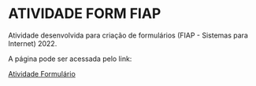 # ATIVIDADE FORM FIAP

Atividade desenvolvida para criação de formulários (FIAP - Sistemas para Internet) 2022.

A página pode ser acessada pelo link:

[Atividade Formulário](https://lmarquine.github.io/fiap-forms/)